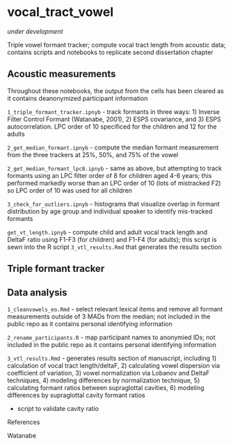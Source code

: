 # vocal_tract_vowel
_under development_

Triple vowel formant tracker; compute vocal tract length from acoustic data; contains scripts and notebooks to replicate second dissertation chapter

## Acoustic measurements
Throughout these notebooks, the output from the cells has been cleared as it contains deanonymized participant information

`1_triple_formant_tracker.ipnyb` - track formants in three ways: 1) Inverse Filter Control Formant (Watanabe, 2001), 2) ESPS covariance, and 3) ESPS autocorrelation. LPC order of 10 specificed for the children and 12 for the adults

`2_get_median_formant.ipnyb` - compute the median formant measurement from the three trackers at 25%, 50%, and 75% of the vowel

`2_get_median_formant_lpc8.ipnyb` - same as above, but attempting to track formants using an LPC filter order of 8 for children aged 4-6 years; this performed markedly worse than an LPC order of 10 (lots of mistracked F2) so LPC order of 10 was used for all children

`3_check_for_outliers.ipnyb` - histograms that visualize overlap in formant distribution by age group and individual speaker to identify mis-tracked formants 

`get_vt_length.ipnyb` - compute child and adult vocal track length and DeltaF ratio using F1-F3 (for children) and F1-F4 (for adults); this script is sewn into the R script `3_vtl_results.Rmd` that generates the results section

## Triple formant tracker

## Data analysis

`1_cleanvowels_eo.Rmd` - select relevant lexical items and remove all formant measurements outside of 3 MADs from the median; not included in the public repo as it contains personal identifying information

`2_rename_participants.R` - map participant names to anonymied IDs; not included in the public repo as it contains personal identifying information

`3_vtl_results.Rmd` - generates results section of manuscript, including 1) calculation of vocal tract length/deltaF, 2) calculating vowel dispersion via coefficient of variation, 3) vowel normalization via Lobanov and DeltaF techniques, 4) modeling differences by normalization technique, 5) calculating formant ratios between supraglottal cavities, 6) modeling differences by supraglottal cavity formant ratios

- script to validate cavity ratio

References

Watanabe



